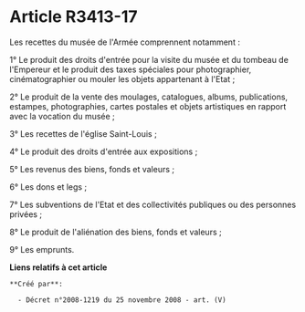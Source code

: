 # Article R3413-17

Les recettes du musée de l'Armée comprennent notamment :

1° Le produit des droits d'entrée pour la visite du musée et du tombeau de l'Empereur et le produit des taxes spéciales pour
photographier, cinématographier ou mouler les objets appartenant à l'Etat ;

2° Le produit de la vente des moulages, catalogues, albums, publications, estampes, photographies, cartes postales et objets
artistiques en rapport avec la vocation du musée ;

3° Les recettes de l'église Saint-Louis ;

4° Le produit des droits d'entrée aux expositions ;

5° Les revenus des biens, fonds et valeurs ;

6° Les dons et legs ;

7° Les subventions de l'Etat et des collectivités publiques ou des personnes privées ;

8° Le produit de l'aliénation des biens, fonds et valeurs ;

9° Les emprunts.

**Liens relatifs à cet article**

	**Créé par**:

	  - Décret n°2008-1219 du 25 novembre 2008 - art. (V)

